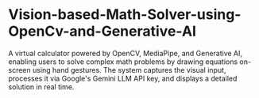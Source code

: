 # Vision-based-Math-Solver-using-OpenCv-and-Generative-AI
A virtual calculator powered by OpenCV, MediaPipe, and Generative AI, enabling users to solve complex math problems by drawing equations on-screen using hand gestures. The system captures the visual input, processes it via Google's Gemini LLM API key, and displays a detailed solution in real time.
